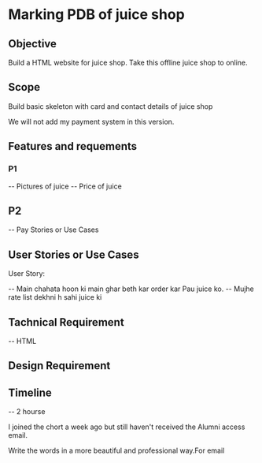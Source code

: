 # Marking PDB of juice shop

## Objective
Build a HTML website for juice shop. Take this offline juice shop to online.

## Scope

Build basic skeleton with card and contact details of juice shop

We will not add my payment system in this version.

## Features and requements

### P1
-- Pictures of juice
-- Price of juice

## P2
-- Pay Stories or Use Cases

## User Stories or Use Cases

User Story:

-- Main chahata hoon ki main ghar beth kar order kar Pau juice ko.
-- Mujhe rate list dekhni h sahi juice ki

## Tachnical Requirement
-- HTML

## Design Requirement

## Timeline

-- 2 hourse

I joined the chort a week ago but still haven't received the Alumni access email.

Write the words in a more beautiful and professional way.For email